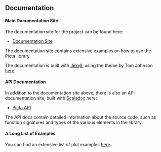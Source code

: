 ## Documentation

#### Main Documentation Site

The documentation site for the project can be found here:

* [Documentation Site](https://acse-fk4517.github.io/picta-docs/index.html)

The documentation site contains extensive examples on how to use the Picta library.

The documentation is built with [Jekyll](https://jekyllrb.com), using the theme by Tom Johnson [here](https://github.com/tomjoht/documentation-theme-jekyll).

#### API Documentation

In addition to the documentation site above, there is also an API documentation site, built with [Scaladoc](https://docs.scala-lang.org/overviews/scaladoc/for-library-authors.html) here:

* [Picta API](https://acse-fk4517.github.io/picta-api/)

The API docs contain detailed information about the source code, such as function signatures and types of the various elements in the library.

#### A Long List of Examples

You can find an extensive list of plot examples [here](https://acse-fk4517.github.io/picta-docs/pages/Picta-Examples-Notebook.html).













